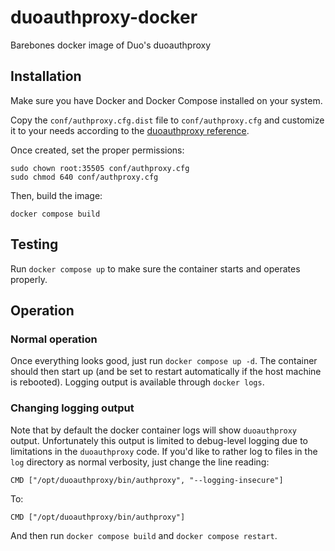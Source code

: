 # duoauthproxy-docker
Barebones docker image of Duo's duoauthproxy

## Installation

Make sure you have Docker and Docker Compose installed on your system.

Copy the `conf/authproxy.cfg.dist` file to `conf/authproxy.cfg` and customize it to your needs according to the [duoauthproxy reference](https://duo.com/docs/authproxy-reference).

Once created, set the proper permissions:
```
sudo chown root:35505 conf/authproxy.cfg
sudo chmod 640 conf/authproxy.cfg
```

Then, build the image:
```
docker compose build
```

## Testing

Run `docker compose up` to make sure the container starts and operates properly.

## Operation

### Normal operation

Once everything looks good, just run `docker compose up -d`. The container should then start up (and be set to restart automatically if the host machine is rebooted). Logging output is available through `docker logs`.

### Changing logging output

Note that by default the docker container logs will show `duoauthproxy` output. Unfortunately this output is limited to debug-level logging due to limitations in the `duoauthproxy` code. If you'd like to rather log to files in the `log` directory as normal verbosity, just change the line reading:
```
CMD ["/opt/duoauthproxy/bin/authproxy", "--logging-insecure"]
```
To:
```
CMD ["/opt/duoauthproxy/bin/authproxy"]
```

And then run `docker compose build` and `docker compose restart`.
